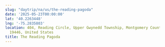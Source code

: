 ```yaml
---
slug: "daytrip/na/us/the-reading-pagoda"
date: '2025-05-23T00:00:00'
lat: '40.2263448'
lng: '-75.2835803'
location: 404, Reading Circle, Upper Gwynedd Township, Montgomery County, Pennsylvania,
  19446, United States
title: The Reading Pagoda
---
```



